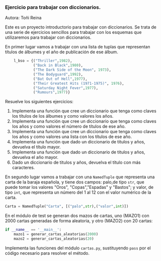 ### Ejercicio para trabajar con diccionarios.

Autora: Toñi Reina

Este es un proyecto introductorio para trabajar con diccionarios. Se trata de una serie de ejercicios sencillos para trabajar con los esquemas que utilizaremos para trabajar con diccionarios.

En primer lugar vamos a trabajar con una lista de tuplas que representan títulos de álbumes y el año de publicación de ese álbum.

```python
    l_bso = {("Thriller",1982), 
             ("Back in Black",1980), 
             ("The Dark Side of the Moon", 1973), 
             ("The Bodyguard",1992), 
             ("Bat Out of Hell",1977), 
             ("Their Greatest Hits (1971-1975)", 1976), 
             ("Saturday Night Fever",1977), 
             ("Rumours",1977)}
```

Resuelve los siguientes ejercicios:

1. Implementa una función que cree un diccionario que tenga como claves los títulos de los álbumes y como valores los años.
2. Implementa una función que cree un diccionario que tenga como claves los años y como valores el número de títulos de ese año.
3. Implementa una función que cree un diccionario que tenga como claves los años y como valores una lista con los títulos de ese año.
4. Implementa una función que dado un diccionario de titulos y años, devuelva el título mayor.
5. Implementa una función que dado un diccionario de titulos y años, devuelva el año mayor.
6. Dado un diccionario de titulos y años, devuelva el título con más caracteres.


En segundo lugar vamos a trabajar con una `NamedTuple` que representa una carta de la baraja española, y tiene dos campos: palo,de tipo `str`,  que puede tomar los valores "Oros", "Copas","Espadas" y "Bastos"; y valor, de tipo `int`, que representa un número del 1 al 12 con el valor numérico de la carta.

```python
Carta = NamedTuple("Carta", [("palo",str),("valor",int)])
```
En el módulo de test se generan dos mazos de cartas, uno (MAZO1) con 2000 cartas generadas de forma aleatoria, y otro (MAZO2) con 20 cartas:

```python
if __name__ == '__main__':
    mazo1 = generar_cartas_aleatorias(2000)
    mazo2 = generar_cartas_aleatorias(20)
```
Implementa las funciones del módulo `cartas.py`, sustituyendo `pass` por el código necesario para resolver el método.

